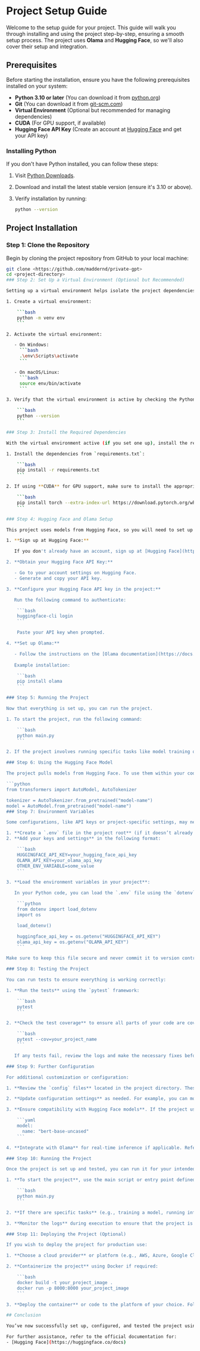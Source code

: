 # Project Setup Guide

Welcome to the setup guide for your project. This guide will walk you through installing and using the project step-by-step, ensuring a smooth setup process. The project uses **Olama** and **Hugging Face**, so we'll also cover their setup and integration.

## Prerequisites

Before starting the installation, ensure you have the following prerequisites installed on your system:

- **Python 3.10 or later** (You can download it from [python.org](https://www.python.org/downloads/))
- **Git** (You can download it from [git-scm.com](https://git-scm.com/))
- **Virtual Environment** (Optional but recommended for managing dependencies)
- **CUDA** (For GPU support, if available)
- **Hugging Face API Key** (Create an account at [Hugging Face](https://huggingface.co/join) and get your API key)

### Installing Python

If you don't have Python installed, you can follow these steps:

1. Visit [Python Downloads](https://www.python.org/downloads/).
2. Download and install the latest stable version (ensure it's 3.10 or above).
3. Verify installation by running:

    ```bash
    python --version
    ```

## Project Installation

### Step 1: Clone the Repository

Begin by cloning the project repository from GitHub to your local machine:

```bash
git clone <https://github.com/maddernd/private-gpt>
cd <project-directory>
### Step 2: Set Up a Virtual Environment (Optional but Recommended)

Setting up a virtual environment helps isolate the project dependencies:

1. Create a virtual environment:

    ```bash
    python -m venv env
    ```

2. Activate the virtual environment:

   - On Windows:
     ```bash
     .\env\Scripts\activate
     ```

   - On macOS/Linux:
     ```bash
     source env/bin/activate
     ```

3. Verify that the virtual environment is active by checking the Python version:

    ```bash
    python --version
    ```

### Step 3: Install the Required Dependencies

With the virtual environment active (if you set one up), install the required Python packages:

1. Install the dependencies from `requirements.txt`:

    ```bash
    pip install -r requirements.txt
    ```

2. If using **CUDA** for GPU support, make sure to install the appropriate version of PyTorch:

    ```bash
    pip install torch --extra-index-url https://download.pytorch.org/whl/cu113
    ```

### Step 4: Hugging Face and Olama Setup

This project uses models from Hugging Face, so you will need to set up your Hugging Face account and API key.

1. **Sign up at Hugging Face:**

   If you don't already have an account, sign up at [Hugging Face](https://huggingface.co/join).

2. **Obtain your Hugging Face API Key:**

   - Go to your account settings on Hugging Face.
   - Generate and copy your API key.

3. **Configure your Hugging Face API key in the project:**

   Run the following command to authenticate:

    ```bash
    huggingface-cli login
    ```

    Paste your API key when prompted.

4. **Set up Olama:**

   - Follow the instructions on the [Olama documentation](https://docs.olama.ai/getting-started/) to install and configure Olama for this project.
   
   Example installation:

    ```bash
    pip install olama
    ```

### Step 5: Running the Project

Now that everything is set up, you can run the project.

1. To start the project, run the following command:

    ```bash
    python main.py
    ```

2. If the project involves running specific tasks like model training or data preprocessing, refer to the README or internal documentation for task-specific commands.

### Step 6: Using the Hugging Face Model

The project pulls models from Hugging Face. To use them within your code:

```python
from transformers import AutoModel, AutoTokenizer

tokenizer = AutoTokenizer.from_pretrained("model-name")
model = AutoModel.from_pretrained("model-name")
### Step 7: Environment Variables

Some configurations, like API keys or project-specific settings, may need environment variables to be set up.

1. **Create a `.env` file in the project root** (if it doesn’t already exist).
2. **Add your keys and settings** in the following format:

    ```bash
    HUGGINGFACE_API_KEY=your_hugging_face_api_key
    OLAMA_API_KEY=your_olama_api_key
    OTHER_ENV_VARIABLE=some_value
    ```

3. **Load the environment variables in your project**:

   In your Python code, you can load the `.env` file using the `dotenv` package:

    ```python
    from dotenv import load_dotenv
    import os

    load_dotenv()

    huggingface_api_key = os.getenv("HUGGINGFACE_API_KEY")
    olama_api_key = os.getenv("OLAMA_API_KEY")
    ```

Make sure to keep this file secure and never commit it to version control.

### Step 8: Testing the Project

You can run tests to ensure everything is working correctly:

1. **Run the tests** using the `pytest` framework:

    ```bash
    pytest
    ```

2. **Check the test coverage** to ensure all parts of your code are covered by tests:

    ```bash
    pytest --cov=your_project_name
    ```

   If any tests fail, review the logs and make the necessary fixes before proceeding.

### Step 9: Further Configuration

For additional customization or configuration:

1. **Review the `config` files** located in the project directory. These files usually control settings like model parameters, training configurations, and other options specific to the project.

2. **Update configuration settings** as needed. For example, you can modify hyperparameters for training models, such as learning rates or batch sizes, by editing the configuration files.

3. **Ensure compatibility with Hugging Face models**. If the project uses a specific model, you can load it by specifying the correct model name in the configuration:

    ```yaml
    model:
      name: "bert-base-uncased"
    ```

4. **Integrate with Olama** for real-time inference if applicable. Refer to the [Olama documentation](https://docs.olama.ai/) for integration details.

### Step 10: Running the Project

Once the project is set up and tested, you can run it for your intended use case:

1. **To start the project**, use the main script or entry point defined in your project:

    ```bash
    python main.py
    ```

2. **If there are specific tasks** (e.g., training a model, running inference, or preprocessing data), refer to the project’s README or documentation for task-specific commands.

3. **Monitor the logs** during execution to ensure that the project is running as expected. You may also want to set up logging for debugging and tracking the output.

### Step 11: Deploying the Project (Optional)

If you wish to deploy the project for production use:

1. **Choose a cloud provider** or platform (e.g., AWS, Azure, Google Cloud, or Hugging Face Inference API).

2. **Containerize the project** using Docker if required:

    ```bash
    docker build -t your_project_image .
    docker run -p 8000:8000 your_project_image
    ```

3. **Deploy the container** or code to the platform of your choice. Follow the provider's specific instructions for deployment.

## Conclusion

You’ve now successfully set up, configured, and tested the project using **Olama** and **Hugging Face**. You can now run, develop, and deploy your project.

For further assistance, refer to the official documentation for:
- [Hugging Face](https://huggingface.co/docs)